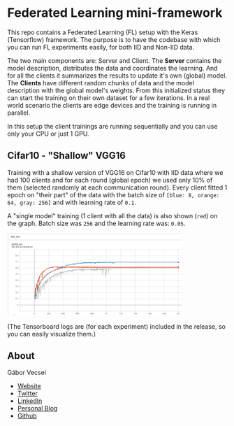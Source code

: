 # Federated Learning mini-framework

This repo contains a Federated Learning (FL) setup with the Keras (Tensorflow) framework. The purpose is to have the
codebase with which you can run FL experiments easily, for both IID and Non-IID data.

The two main components are: Server and Client. The **Server** contains the model description, distributes the data
and coordinates the learning. And for all the clients it summarizes the results to update it's own (global) model.
The **Clients** have different random chunks of data and the model description with the global model's weights. From
this initialized status they can start the training on their own dataset for a few iterations. In a real world
scenario the clients are edge devices and the training is running in parallel.

In this setup the client trainings are running sequentially and you can use only your CPU or just 1 GPU.

## Cifar10 - "Shallow" VGG16

Training with a shallow version of VGG16 on Cifar10 with IID data where we had 100 clients and for each round (global epoch) we used only
10% of them (selected randomly at each communication round). Every client fitted 1 epoch on "their part" of the data with the batch size of `[blue: 8, orange: 64, gray: 256]` and with learning rate of `0.1`.

A "single model" training (1 client with all the data) is also shown (`red`) on the graph. Batch size was `256` and the learning rate was: `0.05`.

<img src="art/cifar_10_experiment.png" width="400">

(The Tensorboard logs are (for each experiment) included in the release, so you can easily visualize them.)

## About

Gábor Vecsei

- [Website](https://gaborvecsei.com)
- [Twitter](https://twitter.com/GAwesomeBE)
- [LinkedIn](https://www.linkedin.com/in/gaborvecsei)
- [Personal Blog](https://gaborvecsei.wordpress.com/)
- [Github](https://github.com/gaborvecsei)
